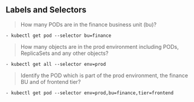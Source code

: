 ## Labels and Selectors

> How many PODs are in the finance business unit (bu)?

    - kubectl get pod --selector bu=finance

> How many objects are in the prod environment including PODs, ReplicaSets and any other objects?

    - kubectl get all --selector env=prod

> Identify the POD which is part of the prod environment, the finance BU and of frontend tier?

    - kubectl get pod --selector env=prod,bu=finance,tier=frontend